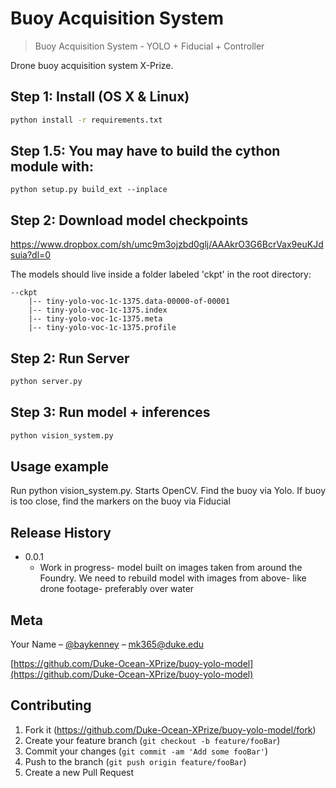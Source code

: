 # Buoy Acquisition System
> Buoy Acquisition System - YOLO + Fiducial + Controller

Drone buoy acquisition system X-Prize. 

## Step 1: Install (OS X & Linux)
```sh
python install -r requirements.txt
```

## Step 1.5: You may have to build the cython module with:
```
python setup.py build_ext --inplace
```

## Step 2: Download model checkpoints 

https://www.dropbox.com/sh/umc9m3ojzbd0glj/AAAkrO3G6BcrVax9euKJdsuia?dl=0

The models should live inside a folder labeled 'ckpt' in the root directory:

```
--ckpt
    |-- tiny-yolo-voc-1c-1375.data-00000-of-00001
    |-- tiny-yolo-voc-1c-1375.index
    |-- tiny-yolo-voc-1c-1375.meta
    |-- tiny-yolo-voc-1c-1375.profile

```

## Step 2: Run Server
```sh
python server.py
```

## Step 3: Run model + inferences
```sh
python vision_system.py
```

## Usage example

Run python vision_system.py. Starts OpenCV. Find the buoy via Yolo. If buoy is too close, find the markers on the buoy via Fiducial


## Release History

* 0.0.1
    * Work in progress- model built on images taken from around the Foundry. We need to rebuild model with images from above- like drone footage- preferably over water

## Meta

Your Name – [@baykenney](https://twitter.com/baykenney) – mk365@duke.edu

[https://github.com/Duke-Ocean-XPrize/buoy-yolo-model](https://github.com/Duke-Ocean-XPrize/buoy-yolo-model)

## Contributing

1. Fork it (<https://github.com/Duke-Ocean-XPrize/buoy-yolo-model/fork>)
2. Create your feature branch (`git checkout -b feature/fooBar`)
3. Commit your changes (`git commit -am 'Add some fooBar'`)
4. Push to the branch (`git push origin feature/fooBar`)
5. Create a new Pull Request
